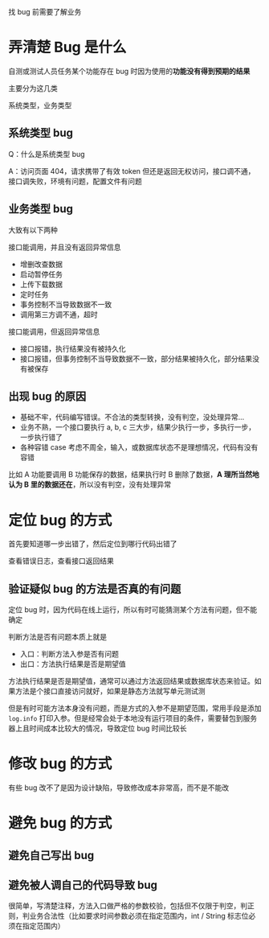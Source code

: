 找 bug 前需要了解业务

# 弄清楚 Bug 是什么

自测或测试人员任务某个功能存在 bug 时因为使用的**功能没有得到预期的结果**

主要分为这几类

系统类型，业务类型


## 系统类型 bug

Q：什么是系统类型 bug

A：访问页面 404，请求携带了有效 token 但还是返回无权访问，接口调不通，接口调失败，环境有问题，配置文件有问题


## 业务类型 bug

大致有以下两种

接口能调用，并且没有返回异常信息

- 增删改查数据
- 启动暂停任务
- 上传下载数据
- 定时任务
- 事务控制不当导致数据不一致
- 调用第三方调不通，超时

接口能调用，但返回异常信息

- 接口报错，执行结果没有被持久化
- 接口报错，但事务控制不当导致数据不一致，部分结果被持久化，部分结果没有被保存

## 出现 bug 的原因

- 基础不牢，代码编写错误。不合法的类型转换，没有判空，没处理异常...
- 业务不熟，一个接口要执行 a, b, c 三大步，结果少执行一步，多执行一步，一步执行错了
- 各种容错 case 考虑不周全，输入，或数据库状态不是理想情况，代码有没有容错

比如 A 功能要调用 B 功能保存的数据，结果执行时 B 删除了数据，**A 理所当然地认为 B 里的数据还在**，所以没有判空，没有处理异常


# 定位 bug 的方式


首先要知道哪一步出错了，然后定位到哪行代码出错了

查看错误日志，查看接口返回结果

## 验证疑似 bug 的方法是否真的有问题

定位 bug 时，因为代码在线上运行，所以有时可能猜测某个方法有问题，但不能确定

判断方法是否有问题本质上就是

- 入口：判断方法入参是否有问题
- 出口：方法执行结果是否是期望值

方法执行结果是否是期望值，通常可以通过方法返回结果或数据库状态来验证。如果方法是个接口直接访问就好，如果是静态方法就写单元测试测

但是有时可能方法本身没有问题，而是方式的入参不是期望范围，常用手段是添加 `log.info` 打印入参。但是经常会处于本地没有运行项目的条件，需要替包到服务器上且时间成本比较大的情况，导致定位 bug 时间比较长

# 修改 bug 的方式

有些 bug 改不了是因为设计缺陷，导致修改成本非常高，而不是不能改

# 避免 bug 的方式

## 避免自己写出 bug


## 避免被人调自己的代码导致 bug

很简单，写清楚注释，方法入口做严格的参数校验，包括但不仅限于判空，判正则，判业务合法性（比如要求时间参数必须在指定范围内，int / String 标志位必须在指定范围内）